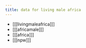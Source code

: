 ```yaml
---
title: data for living male africa
---
```




* [[[livingmaleafrica]]]
* [[[africamale]]]
* [[[africa]]]
* [[[npw]]]
